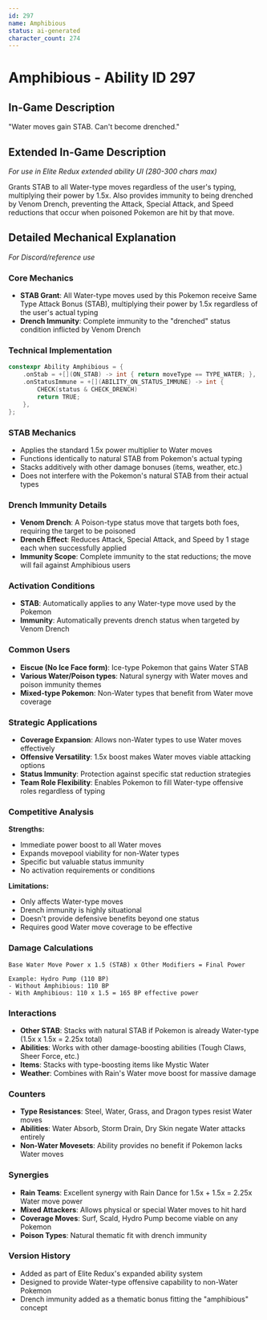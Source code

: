 ```yaml
---
id: 297
name: Amphibious
status: ai-generated
character_count: 274
---
```


# Amphibious - Ability ID 297

## In-Game Description
"Water moves gain STAB. Can't become drenched."

## Extended In-Game Description
*For use in Elite Redux extended ability UI (280-300 chars max)*

Grants STAB to all Water-type moves regardless of the user's typing, multiplying their power by 1.5x. Also provides immunity to being drenched by Venom Drench, preventing the Attack, Special Attack, and Speed reductions that occur when poisoned Pokemon are hit by that move.

## Detailed Mechanical Explanation
*For Discord/reference use*

### Core Mechanics
- **STAB Grant**: All Water-type moves used by this Pokemon receive Same Type Attack Bonus (STAB), multiplying their power by 1.5x regardless of the user's actual typing
- **Drench Immunity**: Complete immunity to the "drenched" status condition inflicted by Venom Drench

### Technical Implementation
```cpp
constexpr Ability Amphibious = {
    .onStab = +[](ON_STAB) -> int { return moveType == TYPE_WATER; },
    .onStatusImmune = +[](ABILITY_ON_STATUS_IMMUNE) -> int {
        CHECK(status & CHECK_DRENCH)
        return TRUE;
    },
};
```

### STAB Mechanics
- Applies the standard 1.5x power multiplier to Water moves
- Functions identically to natural STAB from Pokemon's actual typing
- Stacks additively with other damage bonuses (items, weather, etc.)
- Does not interfere with the Pokemon's natural STAB from their actual types

### Drench Immunity Details
- **Venom Drench**: A Poison-type status move that targets both foes, requiring the target to be poisoned
- **Drench Effect**: Reduces Attack, Special Attack, and Speed by 1 stage each when successfully applied
- **Immunity Scope**: Complete immunity to the stat reductions; the move will fail against Amphibious users

### Activation Conditions
- **STAB**: Automatically applies to any Water-type move used by the Pokemon
- **Immunity**: Automatically prevents drench status when targeted by Venom Drench

### Common Users
- **Eiscue (No Ice Face form)**: Ice-type Pokemon that gains Water STAB
- **Various Water/Poison types**: Natural synergy with Water moves and poison immunity themes
- **Mixed-type Pokemon**: Non-Water types that benefit from Water move coverage

### Strategic Applications
- **Coverage Expansion**: Allows non-Water types to use Water moves effectively
- **Offensive Versatility**: 1.5x boost makes Water moves viable attacking options
- **Status Immunity**: Protection against specific stat reduction strategies
- **Team Role Flexibility**: Enables Pokemon to fill Water-type offensive roles regardless of typing

### Competitive Analysis
**Strengths:**
- Immediate power boost to all Water moves
- Expands movepool viability for non-Water types  
- Specific but valuable status immunity
- No activation requirements or conditions

**Limitations:**
- Only affects Water-type moves
- Drench immunity is highly situational
- Doesn't provide defensive benefits beyond one status
- Requires good Water move coverage to be effective

### Damage Calculations
```
Base Water Move Power x 1.5 (STAB) x Other Modifiers = Final Power

Example: Hydro Pump (110 BP)
- Without Amphibious: 110 BP
- With Amphibious: 110 x 1.5 = 165 BP effective power
```

### Interactions
- **Other STAB**: Stacks with natural STAB if Pokemon is already Water-type (1.5x x 1.5x = 2.25x total)
- **Abilities**: Works with other damage-boosting abilities (Tough Claws, Sheer Force, etc.)
- **Items**: Stacks with type-boosting items like Mystic Water
- **Weather**: Combines with Rain's Water move boost for massive damage

### Counters
- **Type Resistances**: Steel, Water, Grass, and Dragon types resist Water moves
- **Abilities**: Water Absorb, Storm Drain, Dry Skin negate Water attacks entirely
- **Non-Water Movesets**: Ability provides no benefit if Pokemon lacks Water moves

### Synergies
- **Rain Teams**: Excellent synergy with Rain Dance for 1.5x + 1.5x = 2.25x Water move power
- **Mixed Attackers**: Allows physical or special Water moves to hit hard
- **Coverage Moves**: Surf, Scald, Hydro Pump become viable on any Pokemon
- **Poison Types**: Natural thematic fit with drench immunity

### Version History
- Added as part of Elite Redux's expanded ability system
- Designed to provide Water-type offensive capability to non-Water Pokemon
- Drench immunity added as a thematic bonus fitting the "amphibious" concept